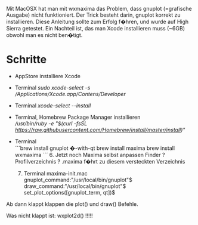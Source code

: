 Mit MacOSX hat man mit wxmaxima das Problem, dass gnuplot (=grafische Ausgabe) nicht funktioniert. Der Trick besteht darin, gnuplot korrekt zu installieren.
Diese Anleitung sollte zum Erfolg f�hren, und wurde auf High Sierra getestet.
Ein Nachteil ist, das man Xcode installieren muss (~6GB) obwohl man es nicht ben�tigt.

# Schritte

- AppStore installiere Xcode
- Terminal
  *sudo xcode-select -s /Applications/Xcode.app/Contens/Developer*
- Terminal
  *xcode-select --install*

- Terminal, Homebrew Package Manager installieren<br>
  */usr/bin/ruby -e "$(curl -fsSL https://raw.githubusercontent.com/Homebrew/install/master/install)"*

- Terminal<br>
´´´brew install gnuplot �-with-qt
brew install maxima
brew install wxmaxima
´´´
    6. Jetzt noch Maxima selbst anpassen
Finder ? Profilverzeichnis
 ? .maxima f�hrt zu diesem versteckten Verzeichnis

    7. Terminal
maxima-init.mac
gnuplot_command:"/usr/local/bin/gnuplot"$
draw_command:"/usr/local/bin/gnuplot"$
set_plot_options([gnuplot_term, qt])$

Ab dann klappt klappen die plot() und draw() Befehle.

Was nicht klappt ist: wxplot2d() !!!!!
